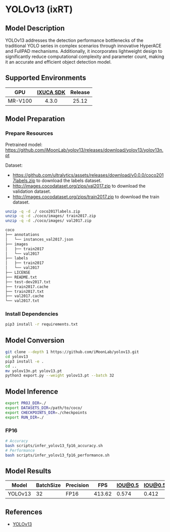 # YOLOv13 (ixRT)

## Model Description

YOLOv13 addresses the detection performance bottlenecks of the traditional YOLO series in complex scenarios through innovative HyperACE and FullPAD mechanisms. Additionally, it incorporates lightweight design to significantly reduce computational complexity and parameter count, making it an accurate and efficient object detection model.

## Supported Environments

| GPU    | [IXUCA SDK](https://gitee.com/deep-spark/deepspark#%E5%A4%A9%E6%95%B0%E6%99%BA%E7%AE%97%E8%BD%AF%E4%BB%B6%E6%A0%88-ixuca) | Release |
| :----: | :----: | :----: |
| MR-V100 | 4.3.0     |  25.12  |

## Model Preparation

### Prepare Resources

Pretrained model: <https://github.com/iMoonLab/yolov13/releases/download/yolov13/yolov13n.pt>

Dataset:
  - <https://github.com/ultralytics/assets/releases/download/v0.0.0/coco2017labels.zip> to download the labels dataset.
  - <http://images.cocodataset.org/zips/val2017.zip> to download the validation dataset.
  - <http://images.cocodataset.org/zips/train2017.zip> to download the train dataset.

```bash
unzip -q -d ./ coco2017labels.zip
unzip -q -d ./coco/images/ train2017.zip
unzip -q -d ./coco/images/ val2017.zip

coco
├── annotations
│   └── instances_val2017.json
├── images
│   ├── train2017
│   └── val2017
├── labels
│   ├── train2017
│   └── val2017
├── LICENSE
├── README.txt
├── test-dev2017.txt
├── train2017.cache
├── train2017.txt
├── val2017.cache
└── val2017.txt
```

### Install Dependencies

```bash
pip3 install -r requirements.txt
```

## Model Conversion

```bash
git clone --depth 1 https://github.com/iMoonLab/yolov13.git
cd yolov13
pip3 install -e .
cd ..
mv yolov13n.pt yolov13.pt
python3 export.py --weight yolov13.pt --batch 32
```

## Model Inference

```bash
export PROJ_DIR=./
export DATASETS_DIR=/path/to/coco/
export CHECKPOINTS_DIR=./checkpoints
export RUN_DIR=./
```

### FP16

```bash
# Accuracy
bash scripts/infer_yolov13_fp16_accuracy.sh
# Performance
bash scripts/infer_yolov13_fp16_performance.sh
```

## Model Results

| Model   | BatchSize | Precision | FPS     | IOU@0.5 | IOU@0.5:0.95 |
| ------- | --------- | --------- | ------- | ------- | ------------ |
| YOLOv13 | 32        | FP16      | 413.62  | 0.574   | 0.412        |

## References

- [YOLOv13](https://github.com/iMoonLab/yolov13)
